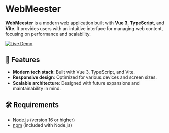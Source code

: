 # WebMeester

**WebMeester** is a modern web application built with **Vue 3**, **TypeScript**, and **Vite**. It provides users with an intuitive interface for managing web content, focusing on performance and scalability.

[![Live Demo](https://img.shields.io/badge/Live-Demo-brightgreen)](https://webmeester.daanvanorsouw.nl)

## 🚀 Features

- **Modern tech stack**: Built with Vue 3, TypeScript, and Vite.
- **Responsive design**: Optimized for various devices and screen sizes.
- **Scalable architecture**: Designed with future expansions and maintainability in mind.

## 🛠️ Requirements

- [Node.js](https://nodejs.org/) (version 16 or higher)
- [npm](https://www.npmjs.com/) (included with Node.js)
